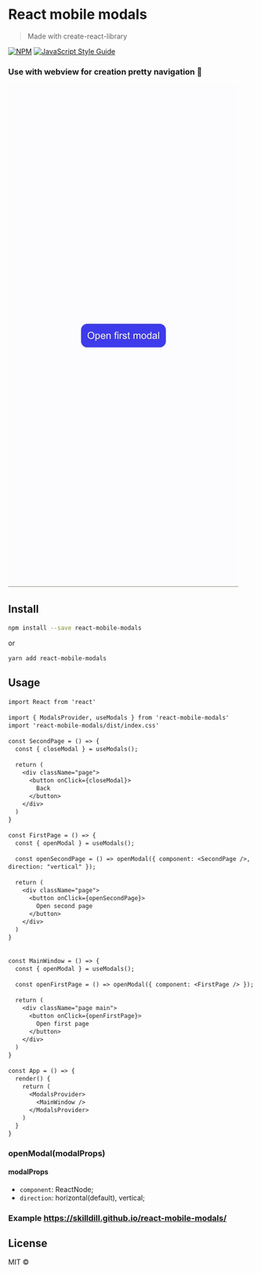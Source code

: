 # React mobile modals

> Made with create-react-library

[![NPM](https://img.shields.io/npm/v/react-mobile-modals.svg)](https://www.npmjs.com/package/react-mobile-modals) [![JavaScript Style Guide](https://img.shields.io/badge/code_style-standard-brightgreen.svg)](https://standardjs.com)

### Use with webview for creation pretty navigation 📱

![example](https://github.com/skilldill/react-mobile-modals/blob/master/blob/example-direction.gif?raw=true)

## Install

```bash
npm install --save react-mobile-modals
```

or

```bash
yarn add react-mobile-modals
```

## Usage

```tsx
import React from 'react'

import { ModalsProvider, useModals } from 'react-mobile-modals'
import 'react-mobile-modals/dist/index.css'

const SecondPage = () => {
  const { closeModal } = useModals();

  return (
    <div className="page">
      <button onClick={closeModal}>
        Back
      </button>
    </div>
  )
}

const FirstPage = () => {
  const { openModal } = useModals();

  const openSecondPage = () => openModal({ component: <SecondPage />, direction: "vertical" });

  return (
    <div className="page">
      <button onClick={openSecondPage}>
        Open second page
      </button>
    </div>
  )
}


const MainWindow = () => {
  const { openModal } = useModals();

  const openFirstPage = () => openModal({ component: <FirstPage /> });

  return (
    <div className="page main">
      <button onClick={openFirstPage}>
        Open first page
      </button>
    </div>
  )
}

const App = () => {
  render() {
    return (
      <ModalsProvider>
        <MainWindow />
      </ModalsProvider>
    )
  }
}
```

### openModal(modalProps)

#### modalProps

- `component`: ReactNode;
- `direction`: horizontal(default), vertical;

### Example https://skilldill.github.io/react-mobile-modals/

## License

MIT © [](https://github.com/)
